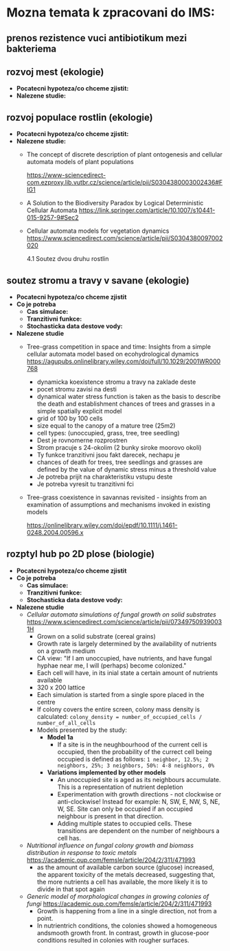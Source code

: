 # Mozna temata k zpracovani do IMS:

## prenos rezistence vuci antibiotikum mezi bakteriema
## rozvoj mest (ekologie)
-  **Pocatecni hypoteza/co chceme zjistit:** 
-  **Nalezene studie:** 

## rozvoj populace rostlin (ekologie)
-  **Pocatecni hypoteza/co chceme zjistit:** 
-  **Nalezene studie:** 
    - The concept of discrete description of plant ontogenesis and      cellular automata models of plant populations

        https://www-sciencedirect-com.ezproxy.lib.vutbr.cz/science/article/pii/S0304380003002436#FIG1

    - A Solution to the Biodiversity Paradox by Logical Deterministic   Cellular Automata
        https://link.springer.com/article/10.1007/s10441-015-9257-9#Sec2

    - Cellular automata models for vegetation dynamics
        https://www.sciencedirect.com/science/article/pii/S0304380097002020

        4.1 Soutez dvou druhu rostlin

## soutez stromu a travy v savane (ekologie)
-  **Pocatecni hypoteza/co chceme zjistit** 
-  **Co je potreba**
    - **Cas simulace:**
    - **Tranzitivni funkce:**
    - **Stochasticka data destove vody:**
-  **Nalezene studie**
    - Tree-grass competition in space and time: Insights from a simple cellular automata model based on ecohydrological dynamics
    https://agupubs.onlinelibrary.wiley.com/doi/full/10.1029/2001WR000768
        - dynamicka koexistence stromu a travy na zaklade deste
        - pocet stromu zavisi na desti
        - dynamical water stress function is taken as the basis to describe the death and establishment chances of trees and grasses in a simple spatially explicit model
        - grid of 100 by 100 cells
        - size equal to the canopy of a mature tree (25m2)
        - cell types: (unoccupied, grass, tree, tree seedling)
        - Dest je rovnomerne rozprostren
        - Strom pracuje s 24-okolim (2 bunky siroke moorovo okoli)
        - Ty funkce tranzitivni jsou fakt darecek, nechapu je
        - chances of death for trees, tree seedlings and grasses are defined by the value of dynamic stress minus a threshold value
        - Je potreba prijit na charakteristiku vstupu deste
        - Je potreba vyresit tu tranzitivni fci
    - Tree-grass coexistence in savannas revisited - insights from an     examination of assumptions and mechanisms invoked in existing models
    
        https://onlinelibrary.wiley.com/doi/epdf/10.1111/j.1461-0248.2004.00596.x
## rozptyl hub po 2D plose (biologie)
-  **Pocatecni hypoteza/co chceme zjistit** 
-  **Co je potreba**
    - **Cas simulace:**
    - **Tranzitivni funkce:**
    - **Stochasticka data destove vody:**
-  **Nalezene studie**
    - _Cellular automata simulations of fungal growth on solid substrates_
        https://www.sciencedirect.com/science/article/pii/073497509390031H
        - Grown on a solid substrate (cereal grains)
        - Growth rate is largely determined by the availability of nutrients on a growth medium
        - CA view: "If I am unoccupied, have nutrients, and have
            fungal hyphae near me, I will (perhaps) become colonized."
        - Each cell will have, in its inial state a certain amount of nutrients available
        - 320 x 200 lattice
        - Each simulation is started from a single spore placed in the centre
        - If colony covers the entire screen, colony mass density is calculated: `colony_density = number_of_occupied_cells / number_of_all_cells`
        - Models presented by the study:
          - **Model 1a**
            - If a site is in the neughbourhood of the current cell is occupied, then the probability of the currect cell being occupied is defined as follows: `1 neighbor, 12.5%; 2 neighbors, 25%; 3 neighbors, 50%: 4-8 neighbors, 0%`
          - **Variations implemented by other models**
            - An unoccupied site is aged as its neighbours accumulate. This is a representation of nutrient depletion 
            - Experimentation with growth directions - not clockwise or anti-clockwise! Instead for example: N, SW, E, NW, S, NE, W, SE. Site can only be occupied if an occupied neighbour is present in that direction.
            - Adding multiple states to occupied cells. These transitions are dependent on the number of neighbours a cell has.
    - _Nutritional influence on fungal colony growth and biomass distribution in response to toxic metals_
    https://academic.oup.com/femsle/article/204/2/311/471993
        - as the amount of available carbon source (glucose) increased, the apparent toxicity of the metals decreased, suggesting that, the more nutrients a cell has available, the more likely it is to divide in that spot again
    - _Generic model of morphological changes in growing colonies of fungi_ https://academic.oup.com/femsle/article/204/2/311/471993
      - Growth is happening from a line in a single direction, not from a point.
      - In nutrientrich conditions, the colonies showed a homogeneous andsmooth growth front. In contrast, growth in glucose-poor conditions resulted in colonies with rougher surfaces.
